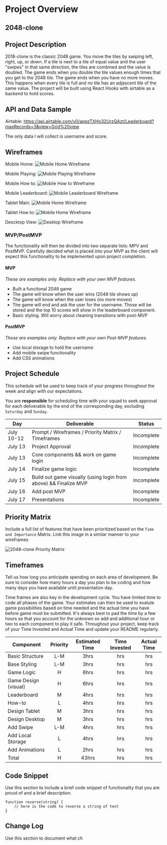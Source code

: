 # Project Overview

## 2048-clone

## Project Description

2018-clone is the classic 2048 game. You move the tiles by swiping left, right, up, or down. If a tile is next to a tile of equal value and the user "swipes" in that same direction, the tiles are combined and the value is doubled. The game ends when you double the tile values enough times that you get to the 2048 tile. The game ends when you have no more moves. This happens when every tile is full and no tile has an adjascent tile of the same value. The project will be built using React Hooks with airtable as a backend to hold scores. 

## API and Data Sample

Airtable: https://api.airtable.com/v0/appzTXHo32UrzQAzt/Leaderboard?maxRecords=3&view=Grid%20view

The only data I will collect is username and score. 

## Wireframes

Mobile Home:
![Mobile Home Wireframe](./home-page-mobile-wireframe.png)

Mobile Playing:
![Mobile Playing Wireframe](./playing-page-mobile-wireframe.png)

Mobile How to:
![Mobile How to Wireframe](./how-to-page-mobile-wireframe.png)

Mobile Leaderboard: 
![Mobile Leaderboard Wireframe](./leaderboard-mobile-wireframe.png)

Tablet Main:
![Mobile Home Wireframe](./tablet-main-wireframe.png)

Tablet How to:
![Mobile Home Wireframe](./tablet-how-to-wireframe.png)

Descktop View:
![Desktop Wireframe](./desktop-wireframe.png)


### MVP/PostMVP

The functionality will then be divided into two separate lists: MPV and PostMVP.  Carefully decided what is placed into your MVP as the client will expect this functionality to be implemented upon project completion.  

#### MVP 
*These are examples only. Replace with your own MVP features.*

- Built a funcitonal 2048 game
- The game will know when the user wins (2048 tile shows up)
- The game will know when the user loses (no more moves)
- The game will end and ask the user for the username. Those will be stored and the top 10 scores will show in the leaderboard component. 
- Basic styling. Will worry about cleaning transitions with post-MVP

#### PostMVP  
*These are examples only. Replace with your own Post-MVP features.*

- Use local storage to hold the username
- Add mobile swipe functionality
- Add CSS animations

## Project Schedule

This schedule will be used to keep track of your progress throughout the week and align with our expectations.  

You are **responsible** for scheduling time with your squad to seek approval for each deliverable by the end of the corresponding day, excluding `Saturday` and `Sunday`.

|  Day | Deliverable | Status
|---|---| ---|
|July 10-12| Prompt / Wireframes / Priority Matrix / Timeframes | Incomplete
|July 13| Project Approval | Incomplete
|July 13| Core components && work on game login | Incomplete
|July 14| Finalize game logic | Incomplete
|July 15| Build out game visually (using login from above) && Finalize MVP | Incomplete
|July 16| Add post MVP | Incomplete
|July 17| Presentations | Incomplete

## Priority Matrix

Include a full list of features that have been prioritized based on the `Time and Importance` Matrix.  Link this image in a similar manner to your wireframes

![2048-clone Priority Matrix](https://app.lucidchart.com/publicSegments/view/922a5b18-7bef-4a23-a502-481d70467b93/image.png)

## Timeframes

Tell us how long you anticipate spending on each area of development. Be sure to consider how many hours a day you plan to be coding and how many days you have available until presentation day.

Time frames are also key in the development cycle.  You have limited time to code all phases of the game.  Your estimates can then be used to evalute game possibilities based on time needed and the actual time you have before game must be submitted. It's always best to pad the time by a few hours so that you account for the unknown so add and additional hour or two to each component to play it safe. Throughout your project, keep track of your Time Invested and Actual Time and update your README regularly.

| Component | Priority | Estimated Time | Time Invested | Actual Time |
| --- | :---: |  :---: | :---: | :---: |
| Basic Structure | L-M | 3hrs| hrs | hrs |
| Base Styling | L-M | 3hrs| hrs | hrs |
| Game Logic | H | 6hrs| hrs | hrs |
| Game Design (visual) | H | 6hrs| hrs | hrs |
| Leaderboard | M | 4hrs| hrs | hrs |
| How-to | L | 4hrs| hrs | hrs |
| Design Tablet | M | 3hrs| hrs | hrs |
| Design Desktop | M | 3hrs| hrs | hrs |
| Add Swipe | L-M | 4hrs| hrs | hrs |
| Add Local Storage | L | 4hrs| hrs | hrs |
| Add Animations | L | 2hrs| hrs | hrs |
| Total | H | 43hrs| hrs | hrs |

## Code Snippet

Use this section to include a brief code snippet of functionality that you are proud of and a brief description.  

```
function reverse(string) {
	// here is the code to reverse a string of text
}
```

## Change Log
 Use this section to document what ch
